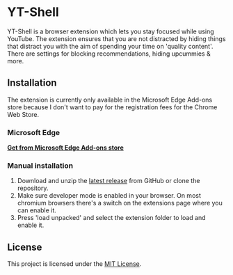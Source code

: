# YT-Shell

YT-Shell is a browser extension which lets you stay focused while using YouTube. The extension ensures that you are not distracted by hiding things that distract you with the aim of spending your time on 'quality content'. There are settings for blocking recommendations, hiding upcummies & more.

## Installation
The extension is currently only available in the Microsoft Edge Add-ons store because I don't want to pay for the registration fees for the Chrome Web Store.

### Microsoft Edge
[__Get from Microsoft Edge Add-ons store__](https://microsoftedge.microsoft.com/addons/detail/ytshell/dicfaohifjibflnmnbokaeoakkdlkaij)

### Manual installation
1. Download and unzip the [latest release](https://github.com/rijkvp/YT-Shell/releases) from GitHub or clone the repository. 
2. Make sure developer mode is enabled in your browser. On most chromium browsers there's a switch on the extensions page where you can enable it.
3. Press 'load unpacked' and select the extension folder to load and enable it.

## License
This project is licensed under the [MIT License](LICENSE).
